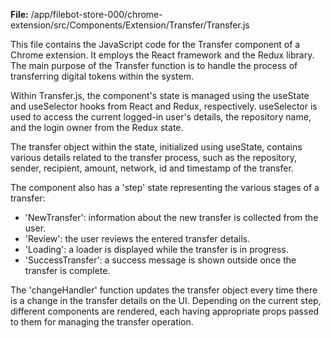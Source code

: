 **File:** /app/filebot-store-000/chrome-extension/src/Components/Extension/Transfer/Transfer.js

This file contains the JavaScript code for the Transfer component of a Chrome extension. It employs the React framework and the Redux library. The main purpose of the Transfer function is to handle the process of transferring digital tokens within the system. 

Within Transfer.js, the component's state is managed using the useState and useSelector hooks from React and Redux, respectively. useSelector is used to access the current logged-in user's details, the repository name, and the login owner from the Redux state.

The transfer object within the state, initialized using useState, contains various details related to the transfer process, such as the repository, sender, recipient, amount, network, id and timestamp of the transfer.

The component also has a 'step' state representing the various stages of a transfer: 
- 'NewTransfer': information about the new transfer is collected from the user.
- 'Review': the user reviews the entered transfer details.
- 'Loading': a loader is displayed while the transfer is in progress.
- 'SuccessTransfer': a success message is shown outside once the transfer is complete.

The 'changeHandler' function updates the transfer object every time there is a change in the transfer details on the UI. Depending on the current step, different components are rendered, each having appropriate props passed to them for managing the transfer operation.